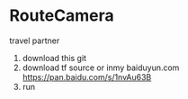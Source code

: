 # RouteCamera
travel partner


1. download this  git 
2. download tf source or inmy baiduyun.com https://pan.baidu.com/s/1nvAu63B
3. run

